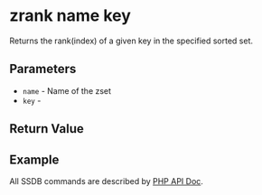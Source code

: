 # zrank name key

Returns the rank(index) of a given key in the specified sorted set.

## Parameters

* `name` - Name of the zset
* `key` -

## Return Value

## Example

All SSDB commands are described by [PHP API Doc](https://ssdb.io/docs/php/).
